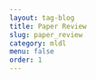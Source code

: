 ```yaml
---
layout: tag-blog
title: Paper Review
slug: paper_review
category: mldl
menu: false
order: 1
---
```

